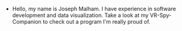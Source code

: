 - Hello, my name is Joseph Malham. I have experience in software development and data visualization. Take a look at my VR-Spy-Companion to check out a program I'm really proud of.
<!---
jdmalham/jdmalham is a ✨ special ✨ repository because its `README.md` (this file) appears on your GitHub profile.
You can click the Preview link to take a look at your changes.
--->
